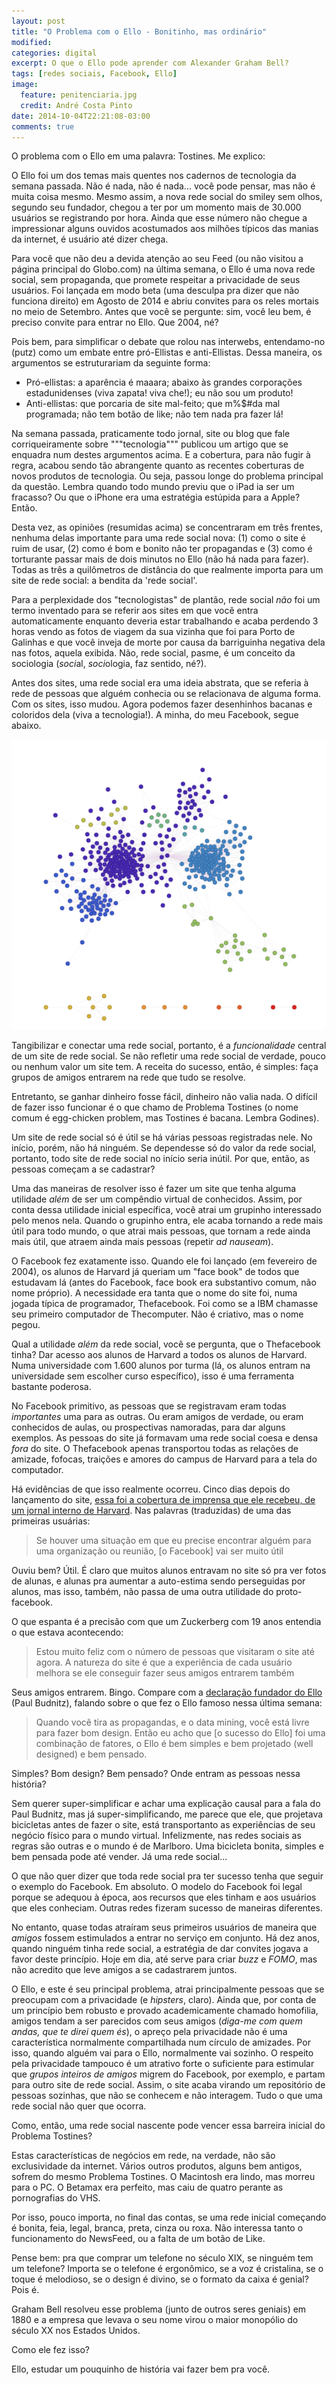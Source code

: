 ```yaml
---
layout: post
title: "O Problema com o Ello - Bonitinho, mas ordinário"
modified:
categories: digital 
excerpt: O que o Ello pode aprender com Alexander Graham Bell?
tags: [redes sociais, Facebook, Ello]
image:
  feature: penitenciaria.jpg
  credit: André Costa Pinto
date: 2014-10-04T22:21:08-03:00
comments: true
---
```


O problema com o Ello em uma palavra: Tostines. Me explico:

O Ello foi um dos temas mais quentes nos cadernos de tecnologia da semana passada. Não é nada, não é nada... você pode pensar, mas não é muita coisa mesmo. Mesmo assim, a nova rede social do smiley sem olhos, segundo seu fundador, chegou a ter por um momento mais de 30.000 usuários se registrando por hora. Ainda que esse número não chegue a impressionar alguns ouvidos acostumados aos milhões típicos das manias da internet, é usuário até dizer chega.

Para você que não deu a devida atenção ao seu Feed (ou não visitou a página principal do Globo.com) na última semana, o Ello é uma nova rede social, sem propaganda, que promete respeitar a privacidade de seus usuários. Foi lançada em modo beta (uma desculpa pra dizer que não funciona direito) em Agosto de 2014 e abriu convites para os reles mortais no meio de Setembro. Antes que você se pergunte: sim, você leu bem, é preciso convite para entrar no Ello. Que 2004, né?

Pois bem, para simplificar o debate que rolou nas interwebs, entendamo-no (putz) como um embate entre pró-Ellistas e anti-Ellistas. Dessa maneira, os argumentos se estruturariam da seguinte forma:

* Pró-ellistas: a aparência é maaara; abaixo às grandes corporações estadunidenses (viva zapata! viva che!); eu não sou um produto!
* Anti-ellistas: que porcaria de site mal-feito; que m%$#da mal programada; não tem botão de like; não tem nada pra fazer lá!

Na semana passada, praticamente todo jornal, site ou blog que fale corriqueiramente sobre """tecnologia""" publicou um artigo que se enquadra num destes argumentos acima. E a cobertura, para não fugir à regra, acabou sendo tão abrangente quanto as recentes coberturas de novos produtos de tecnologia. Ou seja, passou longe do problema principal da questão. Lembra quando todo mundo previu que o iPad ia ser um fracasso? Ou que o iPhone era uma estratégia estúpida para a Apple? Então.

Desta vez, as opiniões (resumidas acima) se concentraram em três frentes, nenhuma delas importante para uma rede social nova: (1) como o site é ruim de usar, (2) como é bom e bonito não ter propagandas e (3) como é torturante passar mais de dois minutos no Ello (não há nada para fazer). Todas as três a quilômetros de distância do que realmente importa para um site de rede social: a bendita da 'rede social'.

Para a perplexidade dos "tecnologistas" de plantão, rede social *não* foi um termo inventado para se referir aos sites em que você entra automaticamente enquanto deveria estar trabalhando e acaba perdendo 3 horas vendo as fotos de viagem da sua vizinha que foi para Porto de Galinhas e que você inveja de morte por causa da barriguinha negativa dela nas fotos, aquela exibida. Não, rede social, pasme, é um conceito da sociologia (*soci*al, *soci*ologia, faz sentido, né?).

Antes dos sites, uma rede social era uma ideia abstrata, que se referia à rede de pessoas que alguém conhecia ou se relacionava de alguma forma. Com os sites, isso mudou. Agora podemos fazer desenhinhos bacanas e coloridos dela (viva a tecnologia!). A minha, do meu Facebook, segue abaixo.

<img src="/images/ello/redesocial.png" alt="Minha rede social do Facebook, hoje">

Tangibilizar e conectar uma rede social, portanto, é a *funcionalidade* central de um site de rede social. Se não refletir uma rede social de verdade, pouco ou nenhum valor um site tem. A receita do sucesso, então, é simples: faça grupos de amigos entrarem na rede que tudo se resolve.

Entretanto, se ganhar dinheiro fosse fácil, dinheiro não valia nada. O difícil de fazer isso funcionar é o que chamo de Problema Tostines (o nome comum é egg-chicken problem, mas Tostines é bacana. Lembra Godines).

Um site de rede social só é útil se há várias pessoas registradas nele. No início, porém, não há ninguém. Se dependesse só do valor da rede social, portanto, todo site de rede social no início seria inútil. Por que, então, as pessoas começam a se cadastrar?

Uma das maneiras de resolver isso é fazer um site que tenha alguma utilidade *além* de ser um compêndio virtual de conhecidos. Assim, por conta dessa utilidade inicial específica, você atrai um grupinho interessado pelo menos nela. Quando o grupinho entra, ele acaba tornando a rede mais útil para todo mundo, o que atrai mais pessoas, que tornam a rede ainda mais útil, que atraem ainda mais pessoas (repetir *ad nauseam*).

O Facebook fez exatamente isso. Quando ele foi lançado (em fevereiro de 2004), os alunos de Harvard já queriam um "face book" de todos que estudavam lá (antes do Facebook, face book era substantivo comum, não nome próprio). A necessidade era tanta que o nome do site foi, numa jogada típica de programador, Thefacebook. Foi como se a IBM chamasse seu primeiro computador de Thecomputer. Não é criativo, mas o nome pegou.

Qual a utilidade *além* da rede social, você se pergunta, que o Thefacebook tinha? Dar acesso aos alunos de Harvard a todos os alunos de Harvard. Numa universidade com 1.600 alunos por turma (lá, os alunos entram na universidade sem escolher curso específico), isso é uma ferramenta bastante poderosa.

No Facebook primitivo, as pessoas que se registravam eram todas *importantes* uma para as outras. Ou eram amigos de verdade, ou eram conhecidos de aulas, ou prospectivas namoradas, para dar alguns exemplos. As pessoas do site já formavam uma rede social coesa e densa *fora* do site. O Thefacebook apenas transportou todas as relações de amizade, fofocas, traições e amores do campus de Harvard para a tela do computador.

Há evidências de que isso realmente ocorreu. Cinco dias depois do lançamento do site, [essa foi a cobertura de imprensa que ele recebeu, de um jornal interno de Harvard](http://www.thecrimson.com/article/2004/2/9/hundreds-register-for-new-facebook-website/). Nas palavras (traduzidas) de uma das primeiras usuárias:

> Se houver uma situação em que eu precise encontrar alguém para uma organização ou reunião, [o Facebook] vai ser muito útil

Ouviu bem? Útil. É claro que muitos alunos entravam no site só pra ver fotos de alunas, e alunas pra aumentar a auto-estima sendo perseguidas por alunos, mas isso, também, não passa de uma outra utilidade do proto-facebook.

O que espanta é a precisão com que um Zuckerberg com 19 anos entendia o que estava acontecendo:

> Estou muito feliz com o número de pessoas que visitaram o site até agora. A natureza do site é que a experiência de cada usuário melhora se ele conseguir fazer seus amigos entrarem também

Seus amigos entrarem. Bingo. Compare com a [declaração fundador do Ello](http://www.inc.com/jeremy-quittner/paul-butnitz-talks-about-ello-and-other-subjects.html) (Paul Budnitz), falando sobre o que fez o Ello famoso nessa última semana:

> Quando você tira as propagandas, e o data mining, você está livre para fazer bom design. Então eu acho que [o sucesso do Ello] foi uma combinação de fatores, o Ello é bem simples e bem projetado (well designed) e bem pensado.

Simples? Bom design? Bem pensado? Onde entram as pessoas nessa história?

Sem querer super-simplificar e achar uma explicação causal para a fala do Paul Budnitz, mas já super-simplificando, me parece que ele, que projetava bicicletas antes de fazer o site, está transportanto as experiências de seu negócio físico para o mundo virtual. Infelizmente, nas redes sociais as regras são outras e o mundo é de Marlboro. Uma bicicleta bonita, simples e bem pensada pode até vender. Já uma rede social...

O que não quer dizer que toda rede social pra ter sucesso tenha que seguir o exemplo do Facebook. Em absoluto. O modelo do Facebook foi legal porque se adequou à época, aos recursos que eles tinham e aos usuários que eles conheciam. Outras redes fizeram sucesso de maneiras diferentes.

No entanto, quase todas atraíram seus primeiros usuários de maneira que *amigos* fossem estimulados a entrar no serviço em conjunto. Há dez anos, quando ninguém tinha rede social, a estratégia de dar convites jogava a favor deste princípio. Hoje em dia, até serve para criar *buzz* e *FOMO*, mas não acredito que leve amigos a se cadastrarem juntos.

O Ello, e este é seu principal problema, atrai principalmente pessoas que se preocupam com a privacidade (e *hipsters*, claro). Ainda que, por conta de um princípio bem robusto e provado academicamente chamado homofilia, amigos tendam a ser parecidos com seus amigos (*diga-me com quem andas, que te direi quem és*), o apreço pela privacidade não é uma característica normalmente compartilhada num círculo de amizades. Por isso, quando alguém vai para o Ello, normalmente vai sozinho. O respeito pela privacidade tampouco é um atrativo forte o suficiente para estimular que *grupos inteiros de amigos* migrem do Facebook, por exemplo, e partam para outro site de rede social. Assim, o site acaba virando um repositório de pessoas sozinhas, que não se conhecem e não interagem. Tudo o que uma rede social não quer que ocorra.

Como, então, uma rede social nascente pode vencer essa barreira inicial do Problema Tostines?

Estas características de negócios em rede, na verdade, não são exclusividade da internet. Vários outros produtos, alguns bem antigos, sofrem do mesmo Problema Tostines. O Macintosh era lindo, mas morreu para o PC. O Betamax era perfeito, mas caiu de quatro perante as pornografias do VHS.

Por isso, pouco importa, no final das contas, se uma rede inicial começando é bonita, feia, legal, branca, preta, cinza ou roxa. Não interessa tanto o funcionamento do NewsFeed, ou a falta de um botão de Like.

Pense bem: pra que comprar um telefone no século XIX, se ninguém tem um telefone? Importa se o telefone é ergonômico, se a voz é cristalina, se o toque é melodioso, se o design é divino, se o formato da caixa é genial? Pois é.

Graham Bell resolveu esse problema (junto de outros seres geniais) em 1880 e a empresa que levava o seu nome virou o maior monopólio do século XX nos Estados Unidos. 

Como ele fez isso? 

Ello, estudar um pouquinho de história vai fazer bem pra você.
